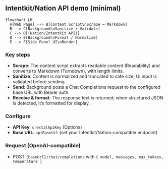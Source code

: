## Intentkit/Nation API demo (minimal)

```mermaid
flowchart LR
  A[Web Page] --> B[Content Script\nScrape → Markdown]
  B --> C[Background\nSanitize / Validate]
  C --> D[(Nation/Intentkit API)]
  D --> E[Background\nFormat / Normalize]
  E --> F[Side Panel UI\nRender]
```

### Key steps
- **Scrape**: The content script extracts readable content (Readability) and converts to Markdown (Turndown), with length limits.
- **Sanitize**: Content is normalized and truncated to safe size; UI input is validated before sending.
- **Send**: Background posts a Chat Completions request to the configured base URL with Bearer auth.
- **Receive & format**: The response text is returned; when structured JSON is detected, it’s formatted for display.

### Configure
- **API Key**: `crestalApiKey` (Options)
- **Base URL**: `apiBaseUrl` (set your Intentkit/Nation-compatible endpoint)

### Request (OpenAI-compatible)
- POST `{baseUrl}/chat/completions` with `{ model, messages, max_tokens, temperature }`

